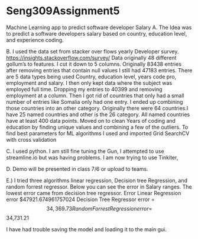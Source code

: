 # Seng309Assignment5
Machine Learning app to predict software developer Salary
A. The Idea was to predict a software developers salary based on country, education level, and experience coding.

B. I used the data set from stacker over flows yearly Developer survey.
https://insights.stackoverflow.com/survey/
Data originally 48 different gollum’s to features. I cut it down to 5 columns. Originally 83438 entries after removing entries that contain null values I  still had 47183 entries. There are 5 data types being used Country, education level, years code pro, employment and salary. I then only kept data where the subject was employed full time. Dropping my entries to 40399 and removing employment at a column. Then I got rid of countries that only had a small number of entries like Somalia only had one entry. I ended up combining those countries into an other category. Originally there were 64 countries.I have 25 named countries and other is the 26 category. All named countries have at least 400 data points. Moved on to clean Years of coding and education by finding unique values and combining a few of the outliers.
To find best parameters for ML algorithms I used and imported Grid SearchCV  with cross validation

C. I used python. I am still fine tuning the Gun, I attempted to use streamline.io but was having problems. I am now trying to use Tinkiter,

D. Demo will be presented in class 7/6 or upload to teams.

E.) I tried three algorithms linear regression, Decision tree Regression, and random forrest regressor. Below you can see the error in Salary ranges. The lowest error came from decision tree regressor.
Error
Linear Regression error $47921.674961757024
Decision Tree Regressor error = $$34,369.73
Random Forrest Regression error = $$34,731.21


I have had trouble saving the model and loading it to the main gui.
